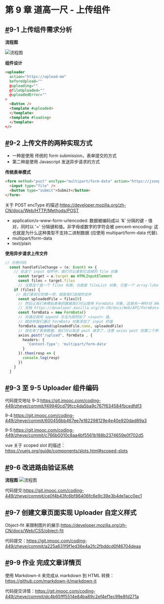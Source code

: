 # 第 9 章 道高一尺 - 上传组件

## [#](http://docs.vikingship.xyz/uploader.html#_9-1-上传组件需求分析)9-1 上传组件需求分析

**流程图**

![流程图](http://docs.vikingship.xyz/assets/img/uploader.ab69693e.png)

**组件设计**

```html
<uploader
  action="https://upload-me"
  beforeUpload=""
  @uploading=""
  @fileUploaded=""
  @uploadedError=""
>
  <Button />
  <template #uploaded>
  </template>
  <template #loading>
  </template>
</>
```

## [#](http://docs.vikingship.xyz/uploader.html#_9-2-上传文件的两种实现方式)9-2 上传文件的两种实现方式

- 一种是使用 传统的 form submission，表单提交的方式
- 第二种是使用 Javascript 发送异步请求的方式

**传统表单模式**

```html
<form method="post" encType="multipart/form-data" action="https://jsonplaceholder.typicode.com/posts">
  <input type="file" />
  <button type="submit">Submit</button>
</form>  
```

关于 POST encType 的描述:https://developer.mozilla.org/zh-CN/docs/Web/HTTP/Methods/POST

- application/x-www-form-urlencoded: 数据被编码成以 '&' 分隔的键 - 值对，同时以 '=' 分隔键和值。非字母或数字的字符会被 percent-encoding: 这也就是为什么这种类型不支持二进制数据 (应使用 multipart/form-data 代替).
- multipart/form-data
- text/plain

**使用异步请求上传文件**

```typescript
// 示例代码
  const handleFileChange = (e: Event) => {
    // 在这个 input 组件中，我们可以拿到它选择的 file 对象
      const target = e.target as HTMLInputElement
      const files = target.files    
      // 注意这个是一个 files 列表，也就是 fileList 对象，它是一个 array-like 的 object，但是不是一个数组，它支持选择多个文件，所以它可能有多个
    if (files) {
     // 我们拿到它的第一项，就是我们选择的文件
      const uploadedFile = files[0]
      // 然后让我们来模拟表单的数据我们可以使用 FormData 对象，这是另一种针对 XHR2 设计的新数据类型。使用 FormData 能够很方便地实时以 JavaScript 创建 HTML <form>。
      // 文档 https://developer.mozilla.org/zh-CN/docs/Web/API/FormData
      const formData = new FormData()
      // 并通过调用 append 方法为其附加了 <input> 值。
      // 就这样我们通过 FormData 对象添加了 input 的值
      formData.append(uploadedFile.name, uploadedFile)
      // 现在有了表单数据，我们可以发送 post 请求了，注意 axios post 的第二个参数，即支持普通的 object，也支持 formData。在这里我们需要添加一个额外的 header，就是Content-type，这个对应的表单的 encType，为了传文件，我们修改成 mutilpart
      axios.post("/upload", formData , {
        headers: {
          'Content-Type': 'multipart/form-data'
        }
      }).then(resp => {
        console.log(resp)
      })
    }
  }
```

## [#](http://docs.vikingship.xyz/uploader.html#_9-3-至-9-5-uploader-组件编码)9-3 至 9-5 Uploader 组件编码

代码提交地址 9-3:https://git.imooc.com/coding-449/zheye/commit/f49940cd79fcc4da5ba9c767f634584fbcedfdf3

9-4:https://git.imooc.com/coding-449/zheye/commit/600456bb467ee7e182298129e4e40e920dad89a3

9-5:https://git.imooc.com/coding-449/zheye/commit/c766b0010c8aa4bf5561b188b2374659e0f702d5

vue 关于 scoped slot 的描述：https://vuejs.org/guide/components/slots.html#scoped-slots

## [#](http://docs.vikingship.xyz/uploader.html#_9-6-改进路由验证系统)9-6 改进路由验证系统

**流程图** ![流程图](http://docs.vikingship.xyz/assets/img/checkLogin.1b1ce987.png)

代码提交:https://git.imooc.com/coding-449/zheye/commit/ce0f4b43fc6bf86406fc6e9c39e3b4de1acc0ec1

## [#](http://docs.vikingship.xyz/uploader.html#_9-7-创建文章页面实现-uploader-自定义样式)9-7 创建文章页面实现 Uploader 自定义样式

Object-fit 来限制图片的展示:https://developer.mozilla.org/zh-CN/docs/Web/CSS/object-fit

代码提交：https://git.imooc.com/coding-449/zheye/commit/a225a631f9f1ed36e4a2fc2fbddcd0f46704deaa

## [#](http://docs.vikingship.xyz/uploader.html#_9-9-作业-完成文章详情页)9-9 作业 完成文章详情页

使用 Markdown-it 来完成从 markdown 到 HTML 转换：https://github.com/markdown-it/markdown-it

代码提交详情：https://git.imooc.com/coding-449/zheye/commit/dc4b65fff5514e84ba89c2ef4ef1ec99e8fd271a